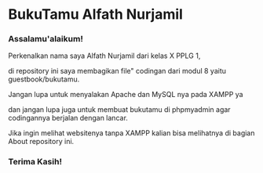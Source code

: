 # BukuTamu Alfath Nurjamil
<html>
  <body>
    <h3>Assalamu'alaikum!</h3>
    <p>Perkenalkan nama saya Alfath Nurjamil dari kelas X PPLG 1, </p>
    <p>di repository ini saya membagikan file" codingan dari modul 8 yaitu guestbook/bukutamu.</p>
    <p>Jangan lupa untuk menyalakan Apache dan MySQL nya pada XAMPP ya</p>
    <p> dan jangan lupa juga untuk membuat bukutamu di phpmyadmin agar codingannya berjalan dengan lancar.</p>
    <p>Jika ingin melihat websitenya tanpa XAMPP kalian bisa melihatnya di bagian About repository ini.<h3>Terima Kasih!</h3></p>
  </body>
</html>
